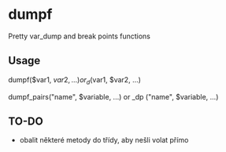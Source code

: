 # dumpf
Pretty var_dump and break points functions

## Usage
dumpf($var1, $var2, ...) or _d($var1, $var2, ...)

dumpf_pairs("name", $variable, ...) or _dp ("name", $variable, ...)

## TO-DO
* obalit některé metody do třídy, aby nešli volat přímo
